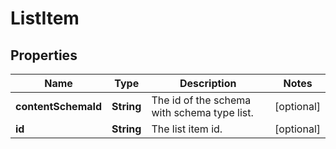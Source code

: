 
# ListItem

## Properties
Name | Type | Description | Notes
------------ | ------------- | ------------- | -------------
**contentSchemaId** | **String** | The id of the schema with schema type list. |  [optional]
**id** | **String** | The list item id. |  [optional]



